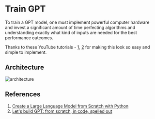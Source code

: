 # Train GPT

To train a GPT model, one must implement powerful computer hardware and invest a significant amount of time perfecting algorithms and understanding exactly what kind of inputs are needed for the best performance outcomes. 

Thanks to these YouTube tutorials - [1](https://www.youtube.com/watch?v=UU1WVnMk4E8), [2](https://www.youtube.com/watch?v=kCc8FmEb1nY) for making this look so easy and simple to implement.


## Architecture

![architecture](https://github.com/ra9hur/Train-GPT/assets/17127066/e6cd13ec-6bf9-49a2-9da0-abae4a47f65c)

## References

1. [Create a Large Language Model from Scratch with Python](https://www.youtube.com/watch?v=UU1WVnMk4E8)
2. [Let's build GPT: from scratch, in code, spelled out](https://www.youtube.com/watch?v=kCc8FmEb1nY)